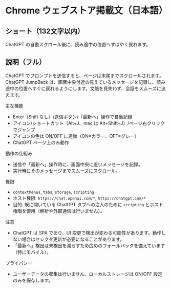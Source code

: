 # Chrome ウェブストア掲載文（日本語）

## ショート（132文字以内）
ChatGPT の自動スクロール後に、読み途中の位置へすばやく戻れます。

## 説明（フル）
ChatGPT でプロンプトを送信すると、ページは末尾までスクロールされます。ChatGPT JumpBack は、画面中央付近の見えているメッセージを記録し、読み途中の位置へすぐに戻れるようにします。文脈を見失わず、会話をスムーズに追えます。

主な機能
- Enter（Shift なし）/送信ボタン/「最新へ」操作で自動記録
- アイコン/ショートカット（Alt+J、mac は Alt+Shift+J）/ページ右クリックでジャンプ
- アイコンの色は ON/OFF に連動（ON=カラー、OFF=グレー）
- ChatGPT ページ上のみ動作

動作の仕組み
- 送信や「最新へ」操作時に、画面中央に近いメッセージを記録。
- 実行時にそのメッセージまでスムーズにスクロール。

権限
- `contextMenus`, `tabs`, `storage`, `scripting`
- ホスト権限: `https://chat.openai.com/*`, `https://chatgpt.com/*`
- 目的: 既に開いている ChatGPT タブへの注入のために `scripting` とホスト権限を使用（解析や外部通信は行いません）。

注意
- ChatGPT は SPA であり、UI 変更で検出が変わる可能性があります。動作しない場合はセレクタ更新が必要になることがあります。
- 「最新へ」検出は未検出を減らすため広めのフォールバックを備えています（特にモバイル）。

プライバシー
- ユーザーデータの収集は行いません。ローカルストレージは ON/OFF 設定のみを保存します。
